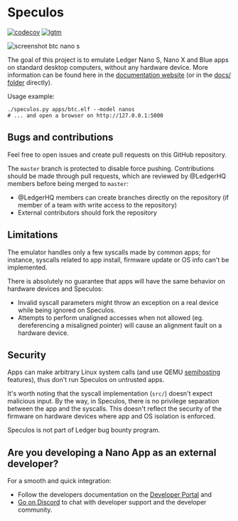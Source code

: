 # Speculos

[![codecov](https://codecov.io/gh/LedgerHQ/speculos/branch/master/graph/badge.svg)](https://codecov.io/gh/LedgerHQ/speculos)
[![lgtm](https://img.shields.io/lgtm/alerts/g/LedgerHQ/speculos.svg?logo=lgtm&logoWidth=18)](https://lgtm.com/projects/g/LedgerHQ/speculos/alerts/)

![screenshot btc nano s](docs/screenshot-api-nanos-btc.png)

The goal of this project is to emulate Ledger Nano S, Nano X and Blue apps on
standard desktop computers, without any hardware device. More information can
be found here in the
[documentation website](https://ledgerhq.github.io/speculos) (or in the
[docs/ folder](docs/) directly).

Usage example:

```shell
./speculos.py apps/btc.elf --model nanos
# ... and open a browser on http://127.0.0.1:5000
```

## Bugs and contributions

Feel free to open issues and create pull requests on this GitHub repository.

The `master` branch is protected to disable force pushing. Contributions should
be made through pull requests, which are reviewed by @LedgerHQ members before
being merged to `master`:

- @LedgerHQ members can create branches directly on the repository (if member of
  a team with write access to the repository)
- External contributors should fork the repository


## Limitations

The emulator handles only a few syscalls made by common apps; for instance,
syscalls related to app install, firmware update or OS info can't be
implemented.

There is absolutely no guarantee that apps will have the same behavior on
hardware devices and Speculos:

- Invalid syscall parameters might throw an exception on a real device while
  being ignored on Speculos.
- Attempts to perform unaligned accesses when not allowed (eg. dereferencing a
  misaligned pointer) will cause an alignment fault on a hardware device.


## Security

Apps can make arbitrary Linux system calls (and use QEMU
[semihosting](docs/user/semihosting.md) features), thus don't run Speculos on
untrusted apps.

It's worth noting that the syscall implementation (`src/`) doesn't expect
malicious input. By the way, in Speculos, there is no privilege separation
between the app and the syscalls. This doesn't reflect the security of the
firmware on hardware devices where app and OS isolation is enforced.

Speculos is not part of Ledger bug bounty program.


## Are you developing a Nano App as an external developer?

For a smooth and quick integration:
- Follow the developers documentation on the [Developer Portal](https://developers.ledger.com/docs/nano-app/introduction/) and 
- [Go on Discord](https://developers.ledger.com/discord-pro/) to chat with developer support and the developer community.
